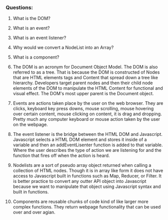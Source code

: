 ### Questions:
1. What is the DOM?
2. What is an event?
3. What is an event listener?
4. Why would we convert a NodeList into an Array?
5. What is a component? 

1. The DOM is an acronym for Document Object Model. The DOM is also referred to as a tree. That is because the DOM is constructed of Nodes that are HTML elements tags and Content that spread down a tree like hierarchy. Developers target parent nodes and then their child node elements of the DOM to manipulate the HTML Content for functional and visual effect. The DOM's most upper parent is the Document object. 

2. Events are actions taken place by the user on the web browser. They are clicks, keyboard key press downs, mouse scrolling, mouse hovering over certain content, mouse clicking on content, it is drag and dropping. Pretty much any computer keyboard or mouse action taken by the user on the webpage.

3. The event listener is the bridge between the HTML DOM and Javascript. Javascript selects a HTML DOM element and stores it inside of a variable and then an addEventLisenter function is added to that variable. Where the user describes the type of action we are listening for and the function that fires off when the action is heard.

4. Nodelists are a sort of pseudo array object returned when calling a collection of HTML nodes. Though it is in array like form it does not have access to Javascript built in functions such as Map, Reducer, or Filter. It is better practice to convert any outter API object into Javascript because we want to manipulate that object using Javascript syntax and built in functions.

5. Components are reusable chunks of code kind of like larger more complex functions. They return webpage functionality that can be used over and over agian.